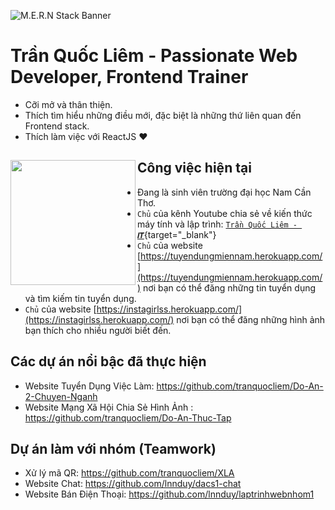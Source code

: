 ![M.E.R.N Stack Banner](https://res.cloudinary.com/tranquocliem/image/upload/v1654741903/%E1%BA%A2nh_B%C3%ACa_K%C3%AAnh_Youtube_bycstk.png)

# Trần Quốc Liêm - Passionate Web Developer, Frontend Trainer

- Cỡi mở và thân thiện.
- Thích tìm hiểu những điều mới, đặc biệt là những thứ liên quan đến Frontend stack.
- Thích làm việc với ReactJS ❤

## Công việc hiện tại <a href="https://github.com/tranquocliem"><img align="left" width="auto" height="200" src="https://res.cloudinary.com/kimwy/image/upload/v1598840300/easyfrontend/programming_hgngx9.png"></a>

- Đang là sinh viên trường đại học Nam Cần Thơ.
- `Chủ` của kênh Youtube chia sẻ về kiến thức máy tính và lập trình: [`Trần Quốc Liêm - 𝑰𝑻`](https://tinyurl.com/ytb-tranquocliem99){target="_blank"}
- `Chủ` của website [https://tuyendungmiennam.herokuapp.com/](https://tuyendungmiennam.herokuapp.com/) nơi bạn có thể đăng những tin tuyển dụng và tìm kiếm tin tuyển dụng.
- `Chủ` của website [https://instagirlss.herokuapp.com/](https://instagirlss.herokuapp.com/) nơi bạn có thể đăng những hình ảnh bạn thích cho nhiều người biết đến.

## Các dự án nổi bậc đã thực hiện

- Website Tuyển Dụng Việc Làm: https://github.com/tranquocliem/Do-An-2-Chuyen-Nganh
- Website Mạng Xã Hội Chia Sẻ Hình Ảnh : https://github.com/tranquocliem/Do-An-Thuc-Tap

## Dự án làm với nhóm (Teamwork)

- Xử lý mã QR: https://github.com/tranquocliem/XLA
- Website Chat: https://github.com/lnnduy/dacs1-chat
- Website Bán Điện Thoại: https://github.com/lnnduy/laptrinhwebnhom1
